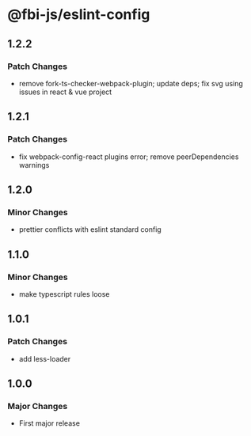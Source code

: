 # @fbi-js/eslint-config

## 1.2.2

### Patch Changes

- remove fork-ts-checker-webpack-plugin; update deps; fix svg using issues in react & vue project

## 1.2.1

### Patch Changes

- fix webpack-config-react plugins error; remove peerDependencies warnings

## 1.2.0

### Minor Changes

- prettier conflicts with eslint standard config

## 1.1.0

### Minor Changes

- make typescript rules loose

## 1.0.1

### Patch Changes

- add less-loader

## 1.0.0

### Major Changes

- First major release
